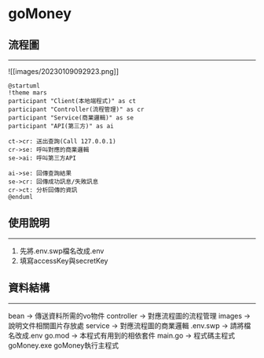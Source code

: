 # goMoney

## 流程圖
---
![[images/20230109092923.png]]
```
@startuml
!theme mars
participant "Client(本地端程式)" as ct
participant "Controller(流程管理)" as cr
participant "Service(商業邏輯)" as se
participant "API(第三方)" as ai

ct->cr: 送出查詢(Call 127.0.0.1)
cr->se: 呼叫對應的商業邏輯
se->ai: 呼叫第三方API

ai->se: 回傳查詢結果
se->cr: 回傳成功訊息/失敗訊息
cr->ct: 分析回傳的資訊
@enduml
```

## 使用說明
---
1. 先將.env.swp檔名改成.env
2. 填寫accessKey與secretKey

## 資料結構
---
bean -> 傳送資料所需的vo物件
controller -> 對應流程圖的流程管理
images -> 說明文件相關圖片存放處
service -> 對應流程圖的商業邏輯
.env.swp -> 請將檔名改成.env
go.mod -> 本程式有用到的相依套件
main.go -> 程式碼主程式
goMoney.exe goMoney執行主程式